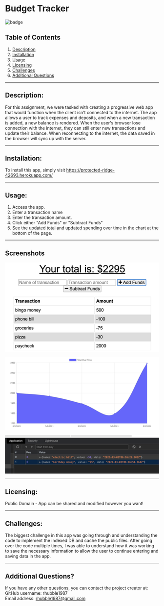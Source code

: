 # Budget Tracker    
  ![badge](https://img.shields.io/badge/license-Public%20Domain-brightgreen)

  ## Table of Contents  
  1. [Description](#description) 
  2. [Installation](#installation) 
  3. [Usage](#usage)
  4. [Licensing](#licensing)
  5. [Challenges](#challenges) 
  6. [Additional Questions](#additional-questions?)

  ---  

  ## Description:  
  For this assignment, we were tasked with creating a progressive web app that would function when the client isn't connected to the internet. The app allows a user to track expenses and deposits, and when a new transaction is added, a new balance is rendered. When the user's browser lose connection with the internet, they can still enter new transactions and update their balance. When reconnecting to the internet, the data saved in the browser will sync up with the server.  

  ---  

  ## Installation:  
  To install this app, simply visit https://protected-ridge-42693.herokuapp.com/  

  ---  

  ## Usage:  
  1. Access the app.
  2. Enter a transaction name
  3. Enter the transaction amount.
  4. Click either "Add Funds" or "Subtract Funds"
  5. See the updated total and updated spending over time in the chart at the bottom of the page.  

  --- 

  ## Screenshots
  ![Transactions](./public/images/transactions.png)

  ![Chart](./public/images/chart.png)

  ![IndexedDB](./public/images/indexeddb.png)

  ---

  ## Licensing:  
  Public Domain - App can be shared and modified however you want!

  ---  

  ## Challenges:  
  The biggest challenge in this app was going through and understanding the code to implement the indexed DB and cache the public files. After going over the code multiple times, I was able to understand how it was working to save the necessary information to allow the user to continue entering and saving data in the app.  

  ---  
  ## Additional Questions?  
  If you have any other questions, you can contact the project creator at:  
  GitHub username: rhubble1987  
  Email address: rhubble1987@gmail.com
